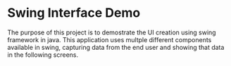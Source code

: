 # Swing Interface Demo

The purpose of this project is to demostrate the UI creation using swing framework in java.
This application uses multple different components available in swing, capturing data from the end user and showing that data in the following screens.


